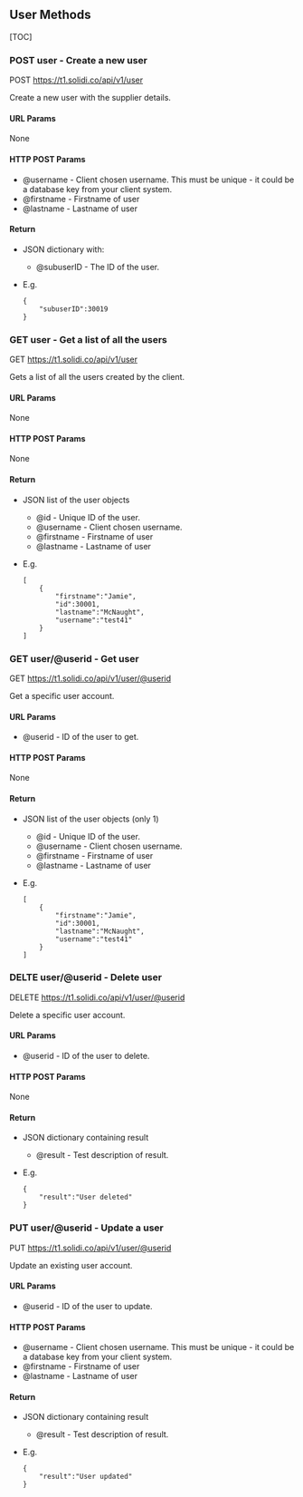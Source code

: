 ## User Methods

[TOC]

### POST user - Create a new user

POST https://t1.solidi.co/api/v1/user


Create a new user with the supplier details.

#### URL Params
None

#### HTTP POST Params
 - @username - Client chosen username. This must be unique - it could be a database key from your client system.
 - @firstname - Firstname of user
 - @lastname - Lastname of user



#### Return
 - JSON dictionary with:
   - @subuserID - The ID of the user.
 -  E.g.
 
        {
            "subuserID":30019
        }



### GET user - Get a list of all the users

GET https://t1.solidi.co/api/v1/user


Gets a list of all the users created by the client.

#### URL Params
None

#### HTTP POST Params
None


#### Return
 - JSON list of the user objects
   - @id - Unique ID of the user. 
   - @username - Client chosen username.
   - @firstname - Firstname of user
   - @lastname - Lastname of user
 -  E.g.
 
        [
            {
                "firstname":"Jamie",
                "id":30001,
                "lastname":"McNaught",
                "username":"test41"
            }
        ]


### GET user/@userid - Get user

GET https://t1.solidi.co/api/v1/user/@userid


Get a specific user account.

#### URL Params
 - @userid - ID of the user to get.

#### HTTP POST Params
None

#### Return
 - JSON list of the user objects (only 1)
   - @id - Unique ID of the user. 
   - @username - Client chosen username.
   - @firstname - Firstname of user
   - @lastname - Lastname of user
 -  E.g.
 
        [
            {
                "firstname":"Jamie",
                "id":30001,
                "lastname":"McNaught",
                "username":"test41"
            }
        ]


### DELTE user/@userid - Delete user

DELETE https://t1.solidi.co/api/v1/user/@userid


Delete a specific user account.

#### URL Params
 - @userid - ID of the user to delete.

#### HTTP POST Params
None

#### Return
 - JSON dictionary containing result
   - @result - Test description of result. 
 -  E.g.
 
        {
            "result":"User deleted"
        }

### PUT user/@userid - Update a user

PUT https://t1.solidi.co/api/v1/user/@userid


Update an existing user account.

#### URL Params
 - @userid - ID of the user to update.

#### HTTP POST Params
 - @username - Client chosen username. This must be unique - it could be a database key from your client system.
 - @firstname - Firstname of user
 - @lastname - Lastname of user

#### Return
 - JSON dictionary containing result
   - @result - Test description of result. 
 -  E.g.
 
        {
            "result":"User updated"
        }
